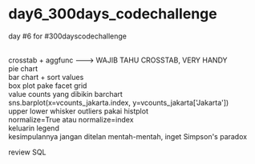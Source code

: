 # day6_300days_codechallenge
day #6 for #300dayscodechallenge


<br>
crosstab + aggfunc ---> WAJIB TAHU CROSSTAB, VERY HANDY <br>
pie chart <br>
bar chart + sort values <br>
box plot pake facet grid <br>
value counts yang dibikin barchart <br>
sns.barplot(x=vcounts_jakarta.index, y=vcounts_jakarta['Jakarta']) <br>
upper lower whisker outliers pakai histplot <br> 
normalize=True atau normalize=index <br>
keluarin legend <br>
kesimpulannya jangan ditelan mentah-mentah, inget Simpson's paradox <br>

review SQL 
